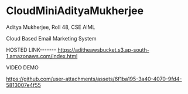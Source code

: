 # CloudMiniAdityaMukherjee
Aditya Mukherjee, Roll 48, CSE AIML

Cloud Based Email Marketing System

HOSTED LINK------- https://aditheawsbucket.s3.ap-south-1.amazonaws.com/index.html

VIDEO DEMO

https://github.com/user-attachments/assets/6f1ba195-3a40-4070-9fd4-5813007e4f55


